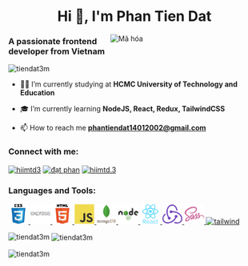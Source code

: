 <h1 align="center">Hi 👋, I'm Phan Tien Dat</h1>
<img align = "right" alt = "Mã hóa" width = "300" src = "https://media.giphy.com/media/bGgsc5mWoryfgKBx1u/giphy.gif">
<h3 aligh="left">A passionate frontend developer from Vietnam</h3>
<p align="left"> <img src="https://komarev.com/ghpvc/?username=tiendat3m&label=Profile%20views&color=0e75b6&style=flat" alt="tiendat3m" /> </p>

- 👨‍🎓 I’m currently studying at **HCMC University of Technology and Education**

- 🎓 I’m currently learning **NodeJS, React, Redux, TailwindCSS**

- 📫 How to reach me **phantiendat14012002@gmail.com**

<h3 align="left">Connect with me:</h3>
<p align="left">
<a href="https://twitter.com/hiimtd3" target="blank"><img align="center" src="https://raw.githubusercontent.com/rahuldkjain/github-profile-readme-generator/master/src/images/icons/Social/twitter.svg" alt="hiimtd3" height="30" width="40" /></a>
<a href="https://linkedin.com/in/đạt phan" target="blank"><img align="center" src="https://raw.githubusercontent.com/rahuldkjain/github-profile-readme-generator/master/src/images/icons/Social/linked-in-alt.svg" alt="đạt phan" height="30" width="40" /></a>
<a href="https://instagram.com/hiimtd.3" target="blank"><img align="center" src="https://raw.githubusercontent.com/rahuldkjain/github-profile-readme-generator/master/src/images/icons/Social/instagram.svg" alt="hiimtd.3" height="30" width="40" /></a>
</p>

<h3 align="left">Languages and Tools:</h3>
<p align="left"> <a href="https://www.w3schools.com/css/" target="_blank" rel="noreferrer"> <img src="https://raw.githubusercontent.com/devicons/devicon/master/icons/css3/css3-original-wordmark.svg" alt="css3" width="40" height="40"/> </a> <a href="https://expressjs.com" target="_blank" rel="noreferrer"> <img src="https://raw.githubusercontent.com/devicons/devicon/master/icons/express/express-original-wordmark.svg" alt="express" width="40" height="40"/> </a> <a href="https://www.w3.org/html/" target="_blank" rel="noreferrer"> <img src="https://raw.githubusercontent.com/devicons/devicon/master/icons/html5/html5-original-wordmark.svg" alt="html5" width="40" height="40"/> </a> <a href="https://developer.mozilla.org/en-US/docs/Web/JavaScript" target="_blank" rel="noreferrer"> <img src="https://raw.githubusercontent.com/devicons/devicon/master/icons/javascript/javascript-original.svg" alt="javascript" width="40" height="40"/> </a> <a href="https://www.mongodb.com/" target="_blank" rel="noreferrer"> <img src="https://raw.githubusercontent.com/devicons/devicon/master/icons/mongodb/mongodb-original-wordmark.svg" alt="mongodb" width="40" height="40"/> </a> <a href="https://nodejs.org" target="_blank" rel="noreferrer"> <img src="https://raw.githubusercontent.com/devicons/devicon/master/icons/nodejs/nodejs-original-wordmark.svg" alt="nodejs" width="40" height="40"/> </a> <a href="https://reactjs.org/" target="_blank" rel="noreferrer"> <img src="https://raw.githubusercontent.com/devicons/devicon/master/icons/react/react-original-wordmark.svg" alt="react" width="40" height="40"/> </a> <a href="https://redux.js.org" target="_blank" rel="noreferrer"> <img src="https://raw.githubusercontent.com/devicons/devicon/master/icons/redux/redux-original.svg" alt="redux" width="40" height="40"/> </a> <a href="https://sass-lang.com" target="_blank" rel="noreferrer"> <img src="https://raw.githubusercontent.com/devicons/devicon/master/icons/sass/sass-original.svg" alt="sass" width="40" height="40"/> </a> <a href="https://tailwindcss.com/" target="_blank" rel="noreferrer"> <img src="https://www.vectorlogo.zone/logos/tailwindcss/tailwindcss-icon.svg" alt="tailwind" width="40" height="40"/> </a> </p>

<p><img align="left" src="https://github-readme-stats.vercel.app/api/top-langs?username=tiendat3m&show_icons=true&locale=en&layout=compact" alt="tiendat3m" /></p>

<p>&nbsp;<img align="center" src="https://github-readme-stats.vercel.app/api?username=tiendat3m&show_icons=true&locale=en" alt="tiendat3m" /></p>

<p><img align="center" src="https://github-readme-streak-stats.herokuapp.com/?user=tiendat3m&" alt="tiendat3m" /></p>
